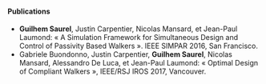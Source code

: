 #### Publications

- **Guilhem Saurel**, Justin Carpentier, Nicolas Mansard, et Jean-Paul Laumond: « A Simulation Framework for
  Simultaneous Design and Control of Passivity Based Walkers ». IEEE SIMPAR 2016, San Francisco.
- Gabriele Buondonno, Justin Carpentier, **Guilhem Saurel**, Nicolas Mansard, Alessandro De Luca, et Jean-Paul Laumond:
  « Optimal Design of Compliant Walkers », IEEE/RSJ IROS 2017, Vancouver.


